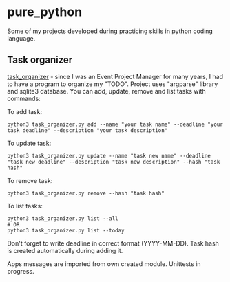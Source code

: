 # pure_python

Some of my projects developed during practicing skills in python coding language.

## Task organizer

[task_organizer](https://github.com/wszoltysek/pure_python/blob/master/task_organizer.py) - since I was an Event Project Manager for many years, I had to have a program to organize my "TODO".
Project uses "argparse" library and sqlite3 database. You can add, update, remove and list tasks with commands:

To add task:
```
python3 task_organizer.py add --name "your task name" --deadline "your task deadline" --description "your task description"
```

To update task:
```
python3 task_organizer.py update --name "task new name" --deadline "task new deadline" --description "task new description" --hash "task hash"
```

To remove task:
```
python3 task_organizer.py remove --hash "task hash"
```

To list tasks:
```
python3 task_organizer.py list --all
# OR
python3 task_organizer.py list --today
```


Don't forget to write deadline in correct format (YYYY-MM-DD).
Task hash is created automatically during adding it.

Apps messages are imported from own created module.
Unittests in progress.